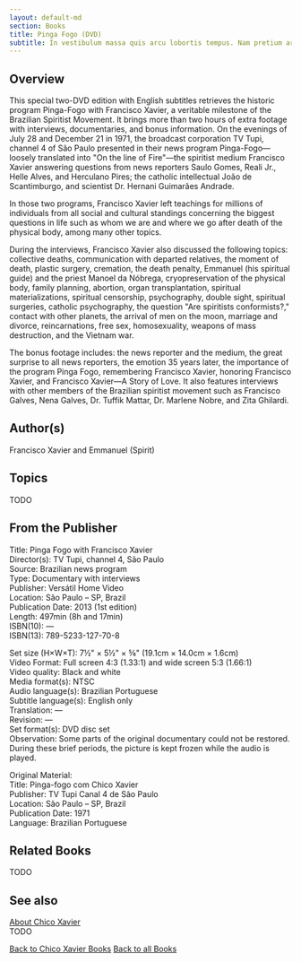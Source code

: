 ```yaml
---
layout: default-md
section: Books
title: Pinga Fogo (DVD)
subtitle: In vestibulum massa quis arcu lobortis tempus. Nam pretium arcu in odio vulputate luctus.
---
```


## Overview
This special two-DVD edition with English subtitles retrieves the historic program Pinga-Fogo with Francisco Xavier, a veritable milestone of the Brazilian Spiritist Movement. It brings more than two hours of extra footage with interviews, documentaries, and bonus information.
On the evenings of July 28 and December 21 in 1971, the broadcast corporation TV Tupi, channel 4 of São Paulo presented in their news program Pinga-Fogo—loosely translated into "On the line of Fire"—the spiritist medium Francisco Xavier answering questions from news reporters Saulo Gomes, Reali Jr., Helle Alves, and Herculano Pires; the catholic intellectual João de Scantimburgo, and scientist Dr. Hernani Guimarães Andrade.

In those two programs, Francisco Xavier left teachings for millions of individuals from all social and cultural standings concerning the biggest questions in life such as whom we are and where we go after death of the physical body, among many other topics.

During the interviews, Francisco Xavier also discussed the following topics: collective deaths, communication with departed relatives, the moment of death, plastic surgery, cremation, the death penalty, Emmanuel (his spiritual guide) and the priest Manoel da Nóbrega, cryopreservation of the physical body, family planning, abortion, organ transplantation, spiritual materializations, spiritual censorship, psychography, double sight, spiritual surgeries, catholic psychography, the question "Are spiritists conformists?," contact with other planets, the arrival of men on the moon, marriage and divorce, reincarnations, free sex, homosexuality, weapons of mass destruction, and the Vietnam war.

The bonus footage includes: the news reporter and the medium, the great surprise to all news reporters, the emotion 35 years later, the importance of the program Pinga Fogo, remembering Francisco Xavier, honoring Francisco Xavier, and Francisco Xavier—A Story of Love. It also features interviews with other members of the Brazilian spiritist movement such as Francisco Galves, Nena Galves, Dr. Tuffik Mattar, Dr. Marlene Nobre, and Zita Ghilardi.

## Author(s)
Francisco Xavier and Emmanuel (Spirit)

## Topics
TODO

## From the Publisher
Title: 	Pinga Fogo with Francisco Xavier  
Director(s): 	TV Tupi, channel 4, São Paulo  
Source: 	Brazilian news program  
Type: 	Documentary with interviews  
Publisher: 	Versátil Home Video  
Location: 	São Paulo – SP, Brazil  
Publication Date: 	2013 (1st edition)  
Length: 	497min (8h and 17min)  
ISBN(10): 	—  
ISBN(13): 	789-5233-127-70-8  
	  
Set size (H×W×T): 	7½" × 5½" × ⅝" (19.1cm × 14.0cm × 1.6cm)  
Video Format: 	Full screen 4:3 (1.33:1) and wide screen 5:3 (1.66:1)  
Video quality: 	Black and white  
Media format(s): 	NTSC  
Audio language(s): 	Brazilian Portuguese  
Subtitle language(s): 	English only  
Translation: 	—  
Revision: 	—  
Set format(s): 	DVD disc set  
Observation: 	Some parts of the original documentary could not be restored. During these brief periods, the picture is kept frozen while the audio is   played.  
  
   
Original Material:  
Title: 	Pinga-fogo com Chico Xavier  
Publisher: 	TV Tupi Canal 4 de São Paulo  
Location: 	São Paulo – SP, Brazil  
Publication Date: 	1971  
Language: 	Brazilian Portuguese  

## Related Books
TODO

## See also
[About Chico Xavier](/profile/chico-xavier)  
TODO


<a href="/books/chico-xavier" class="button">Back to Chico Xavier Books</a>
<a href="/books" class="button">Back to all Books</a>

